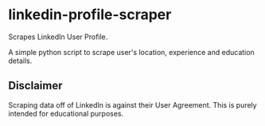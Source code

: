 # linkedin-profile-scraper
Scrapes LinkedIn User Profile.

A simple python script to scrape user's location, experience and education details.

## Disclaimer
Scraping data off of LinkedIn is against their User Agreement. This is purely intended for educational purposes.
